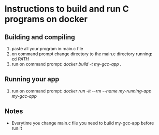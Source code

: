 # Instructions to build and run C programs on docker

## Building and compiling
  1. paste all your program in main.c file
  2. on command prompt change directory to the main.c directory running: cd *_PATH_*
  3. run on command prompt: *_docker build -t my-gcc-app ._*

## Running your app
  1. run on command prompt: *_docker run -it --rm --name my-running-app my-gcc-app_*

## Notes
  * Everytime you change main.c file you need to build my-gcc-app before run it